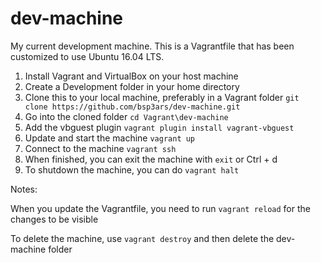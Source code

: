 # dev-machine

My current development machine. This is a Vagrantfile that has been customized to use Ubuntu 16.04 LTS.

1. Install Vagrant and VirtualBox on your host machine
1. Create a Development folder in your home directory
1. Clone this to your local machine, preferably in a Vagrant folder `git clone https://github.com/bsp3ars/dev-machine.git`
1. Go into the cloned folder `cd Vagrant\dev-machine`
1. Add the vbguest plugin `vagrant plugin install vagrant-vbguest`
1. Update and start the machine `vagrant up`
1. Connect to the machine `vagrant ssh`
1. When finished, you can exit the machine with `exit` or Ctrl + d
1. To shutdown the machine, you can do `vagrant halt`

Notes:

When you update the Vagrantfile, you need to run `vagrant reload` for the changes to be visible

To delete the machine, use `vagrant destroy` and then delete the dev-machine folder
